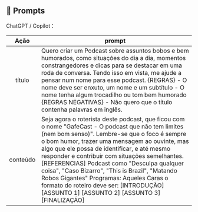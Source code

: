 ## 🧠 Prompts


ChatGPT / Copilot：

|   Ação   | prompt                                                                                                                                                                                                                                                                         |
| :------: | ------------------------------------------------------------------------------------------------------------------------------------------------------------------------------------------------------------------------------------------------------------------------------ |
|  título  | Quero criar um Podcast sobre assuntos bobos e bem humorados, como situações do dia a dia, momentos constrangedores e dicas para se destacar em uma roda de conversa. Tendo isso em vista, me ajude a pensar num nome para esse podcast. {REGRAS} - O nome deve ser enxuto, um nome e um subtítulo - O nome tenha algum trocadilho ou tom bem humorado {REGRAS NEGATIVAS} - Não quero que o título contenha palavras em inglês.                                                        |
| conteúdo | Seja agora o roterista deste podcast, que ficou com o nome "GafeCast - O podcast que não tem limites (nem bom senso)". Lembre-se que o foco é sempre o bom humor, trazer uma mensagem ao ouvinte, mas algo que ele possa de identificar, e até mesmo responder e contribuir com situações semelhantes. [REFERENCIAS] Podcast como "Desculpa qualquer coisa", "Caso Bizarro", "This is Brazil", "Matando Robos Gigantes" Programas: Aqueles Caras o formato do roteiro deve ser: [INTRODUÇÃO] [ASSUNTO 1] [ASSUNTO 2] [ASSUNTO 3] [FINALIZAÇÃO]

